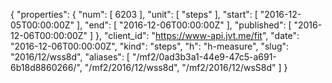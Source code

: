 {
  "properties": {
    "num": [
      6203
    ],
    "unit": [
      "steps"
    ],
    "start": [
      "2016-12-05T00:00:00Z"
    ],
    "end": [
      "2016-12-06T00:00:00Z"
    ],
    "published": [
      "2016-12-06T00:00:00Z"
    ]
  },
  "client_id": "https://www-api.jvt.me/fit",
  "date": "2016-12-06T00:00:00Z",
  "kind": "steps",
  "h": "h-measure",
  "slug": "2016/12/wss8d",
  "aliases": [
    "/mf2/0ad3b3a1-44e9-47c5-a691-6b18d8860266/",
    "/mf2/2016/12/wss8d",
    "/mf2/2016/12/wsS8d"
  ]
}
